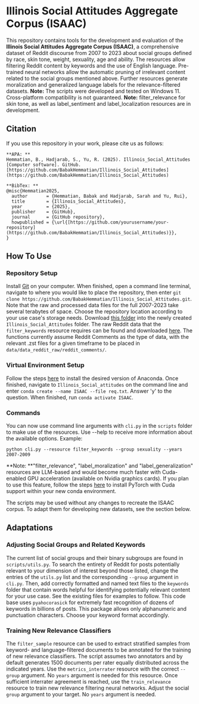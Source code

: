 # Illinois Social Attitudes Aggregate Corpus (ISAAC)
This repository contains tools for the development and evaluation of the **Illinois Social Attitudes Aggregate Corpus (ISAAC)**, a comprehensive dataset of Reddit discourse from 2007 to 2023 about social groups defined by race, skin tone, weight, sexuality, age and ability. 
The resources allow filtering Reddit content by keywords and the use of English language. 
Pre-trained neural networks allow the automatic pruning of irrelevant content related to the social groups mentioned above. 
Further resources generate moralization and generalized language labels for the relevance-filtered datasets.
**Note:** The scripts were developed and tested on Windows 11. Cross-platform compatibility is not guaranteed.
**Note:** filter_relevance for skin tone, as well as label_sentiment and label_localization resources are in development. 

## Citation
If you use this repository in your work, please cite us as follows:
```
**APA: **
Hemmatian, B., Hadjarab, S., Yu, R. (2025). Illinois_Social_Attitudes [Computer software]. GitHub. [https://github.com/BabakHemmatian/Illinois_Social_Attitudes](https://github.com/BabakHemmatian/Illinois_Social_Attitudes)

**BibTex: **
@misc{Hemmatian2025,
  author       = {Hemmatian, Babak and Hadjarab, Sarah and Yu, Rui},
  title        = {Illinois_Social_Attitudes},
  year         = {2025},
  publisher    = {GitHub},
  journal      = {GitHub repository},
  howpublished = {\url{[https://github.com/yourusername/your-repository](https://github.com/BabakHemmatian/Illinois_Social_Attitudes)}},
}
```
## How To Use

### Repository Setup
Install [Git](https://git-scm.com/book/en/v2/Getting-Started-Installing-Git) on your computer. When finished, open a command line terminal, navigate to where you would like to place the repository, then enter ```git clone https://github.com/BabakHemmatian/Illinois_Social_Attitudes.git```. Note that the raw and processed data files for the full 2007-2023 take several terabytes of space. Choose the repository location according to your use case's storage needs.
Download [this folder](https://drive.google.com/drive/folders/1TqxjRRMZ3LTGWRCMkK6_tnIo_Zg1vms1?usp=sharing) into the newly created ```Illinois_Social_Attitudes``` folder.
The raw Reddit data that the ```filter_keywords``` resource requires can be found and downloaded [here](https://academictorrents.com/details/ba051999301b109eab37d16f027b3f49ade2de13). The functions currently assume Reddit Comments as the type of data, with the relevant .zst files for a given timeframe to be placed in ```data/data_reddit_raw/reddit_comments/```. 

### Virtual Environment Setup
Follow the steps [here](https://docs.conda.io/projects/conda/en/latest/user-guide/install/index.html) to install the desired version of Anaconda. 
Once finished, navigate to ```Illinois_Social_attitudes``` on the command line and enter ```conda create --name ISAAC --file req.txt```. Answer 'y' to the question. When finished, run ```conda activate ISAAC```.

### Commands
You can now use command line arguments with ```cli.py``` in the ```scripts``` folder to make use of the resources. Use --help to receive more information about the available options. Example:
```
python cli.py --resource filter_keywords --group sexuality --years 2007-2009
```
**Note: **"filter_relevance", "label_moralization" and "label_generalization" resources are LLM-based and would become much faster with Cuda-enabled GPU acceleration (available on Nvidia graphics cards). If you plan to use this feature, follow the steps [here](https://medium.com/@harunijaz/a-step-by-step-guide-to-installing-cuda-with-pytorch-in-conda-on-windows-verifying-via-console-9ba4cd5ccbef) to install PyTorch with Cuda support within your new conda environment.

The scripts may be used without any changes to recreate the ISAAC corpus. To adapt them for developing new datasets, see the section below. 

## Adaptations

### Adjusting Social Groups and Related Keywords
The current list of social groups and their binary subgroups are found in ```scripts/utils.py```. 
To search the entirety of Reddit for posts potentially relevant to your dimension of interest beyond those listed, change the entries of the ```utils.py``` list and the corresponding ```--group``` argument in ```cli.py```. Then, add correctly formatted and named text files to the ```keywords``` folder that contain words helpful for identifying potentially relevant content for your use case. See the existing files for examples to follow. This code base uses ```pyahocorasick``` for extremely fast recognition of dozens of keywords in billions of posts. This package allows only alphanumeric and punctuation characters. Choose your keyword format accordingly.

### Training New Relevance Classifiers
The ```filter_sample``` resource can be used to extract stratified samples from keyword- and language-filtered documents to be annotated for the training of new relevance classifiers. The script assumes two annotators and by default generates 1500 documents per rater equally distributed across the indicated years. 
Use the ```metrics_interrater``` resource with the correct ```--group``` argument. No ```years``` argument is needed for this resource.
Once sufficient interrater agreement is reached, use the ```train_relevance``` resource to train new relevance filtering neural networks. Adjust the social ```group``` argument to your target. No ```years``` argument is needed.